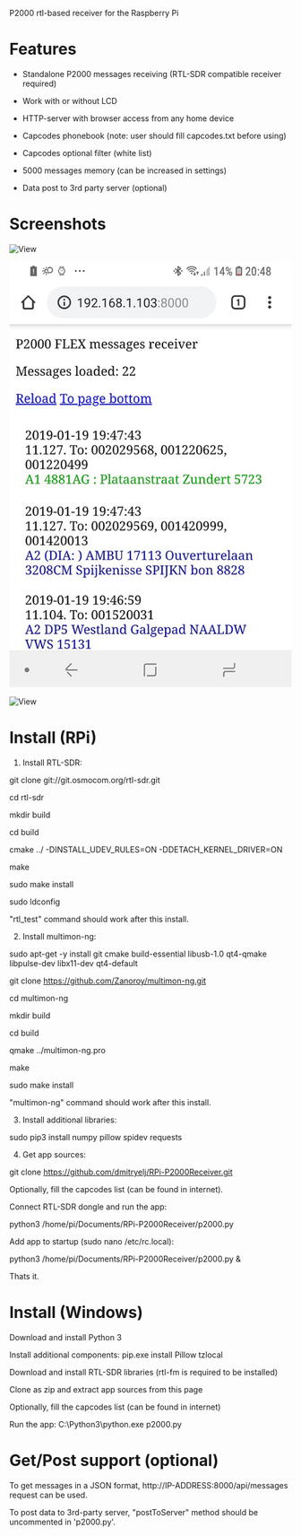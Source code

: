 P2000 rtl-based receiver for the Raspberry Pi

# Features

- Standalone P2000 messages receiving (RTL-SDR compatible receiver required)

- Work with or without LCD

- HTTP-server with browser access from any home device

- Capcodes phonebook (note: user should fill capcodes.txt before using)

- Capcodes optional filter (white list)

- 5000 messages memory (can be increased in settings)

- Data post to 3rd party server (optional)

# Screenshots

![View](/screenshots/RPi_P2000.jpg)

![View](/screenshots/RPi_P2000_web.jpg)

![View](/screenshots/ConsoleOutput.jpg)

# Install (RPi)

1) Install RTL-SDR:

git clone git://git.osmocom.org/rtl-sdr.git

cd rtl-sdr

mkdir build

cd build

cmake ../ -DINSTALL_UDEV_RULES=ON -DDETACH_KERNEL_DRIVER=ON

make

sudo make install

sudo ldconfig


"rtl_test" command should work after this install.

2) Install multimon-ng:

sudo apt-get -y install git cmake build-essential libusb-1.0 qt4-qmake libpulse-dev libx11-dev qt4-default

git clone https://github.com/Zanoroy/multimon-ng.git

cd multimon-ng

mkdir build

cd build

qmake ../multimon-ng.pro

make

sudo make install


"multimon-ng" command should work after this install.

3) Install additional libraries:

sudo pip3 install numpy pillow spidev requests

4) Get app sources:

git clone https://github.com/dmitryelj/RPi-P2000Receiver.git

Optionally, fill the capcodes list (can be found in internet).

Connect RTL-SDR dongle and run the app:

python3 /home/pi/Documents/RPi-P2000Receiver/p2000.py

Add app to startup (sudo nano /etc/rc.local):

python3 /home/pi/Documents/RPi-P2000Receiver/p2000.py &

Thats it.

# Install (Windows)

Download and install Python 3

Install additional components: pip.exe install Pillow tzlocal

Download and install RTL-SDR libraries (rtl-fm is required to be installed)

Clone as zip and extract app sources from this page

Optionally, fill the capcodes list (can be found in internet)

Run the app: C:\Python3\python.exe p2000.py 

# Get/Post support (optional) 

To get messages in a JSON format, http://IP-ADDRESS:8000/api/messages request can be used.

To post data to 3rd-party server, "postToServer" method should be uncommented in 'p2000.py'. 
